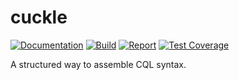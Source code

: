 # cuckle

[![Documentation](https://godoc.org/github.com/willfaught/cuckle?status.svg)](https://godoc.org/github.com/willfaught/cuckle)
[![Build](https://travis-ci.org/willfaught/cuckle.svg?branch=master)](https://travis-ci.org/willfaught/cuckle)
[![Report](https://goreportcard.com/badge/github.com/willfaught/cuckle)](https://goreportcard.com/report/github.com/willfaught/cuckle)
[![Test Coverage](https://coveralls.io/repos/github/willfaught/cuckle/badge.svg?branch=master)](https://coveralls.io/github/willfaught/cuckle?branch=master)

A structured way to assemble CQL syntax.
